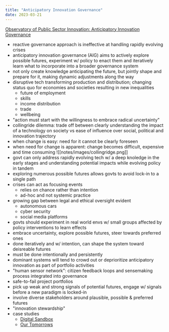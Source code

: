 ```yaml
---
title: "Anticipatory Innovation Governance"
date: 2023-03-21
---
```

[Observatory of Public Sector Innovation: Anticipatory Innovation Governance](https://oecd-opsi.org/wp-content/uploads/2020/11/AnticipatoryInnovationGovernance-Note-Nov2020.pdf?curius=2726)
- reactive governance approach is ineffective at handling rapidly evolving crises
- anticipatory innovation governance (AIG) aims to actively explore possible futures, experiment w/ policy to enact them and iteratively learn what to incorporate into a broader governance system
- not only create knowledge anticipating the future, but jointly shape and prepare for it, making dynamic adjustments along the way
- disruptive tech transforming production and distribution; changing status quo for economies and societies resulting in new inequalities
	- future of employment
	- skills
	- income distribution
	- trade
	- wellbeing
- "action must start with the willingness to embrace radical uncertainty"
- collingride dilemma: trade off between clearly understanding the impact of a technology on society vs ease of influence over social, political and innovation trajectory
- when change is easy: need for it cannot be clearly foreseen
- when need for change is apparent: change becomes difficult, expensive and time consuming
![[notes/images/collingridge.png]]
- govt can only address rapidly evolving tech w/ a deep knoledge in the early stages and understanding potential impacts while evolving policy in tandem
- exploring numerous possible futures allows govts to avoid lock-in to a single path
- crises can act as focusing events
	- relies on chance rather than intention
	- ad-hoc and not systemic practice
- growing gap between legal and ethical oversight evident
	- autonomous cars
	- cyber security
	- social media platforms
- govts should experiment in real world envs w/ small groups affected by policy interventions to learn effects
- embrace uncertainty, explore possible futures, steer towards preferred ones
- done iteratively and w/ intention, can shape the system toward deisreable futures
- must be done intentionally and persistently
- dominant systems will tend to crowd out or deprioritize anticipatory innovation as part of portfolio activities
- "human sensor network": citizen feedback loops and sensemaking process integrated into governance
- safe-to-fail project portfolios
- pick up weak and strong signals of potential futures, engage w/ signals before a new paradigm is locked-in
- involve diverse stakeholders around plausible, possible & preferred futures
- "innovation stewardship"
- case studies
	- [Digital Sandbox](https://www.fca.org.uk/firms/innovation/digital-sandbox)
	- [Our Tomorrows](https://ourtomorrows.kucppr.org/)
